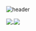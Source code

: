 ![header](https://capsule-render.vercel.app/api?type=waving&color=gradient&height=300&section=header&text=Jihoon%20Han&fontSize=50&desc=Humanities%20Engineering&animation=fadeIn&DescSize=40&descAlignY=65)


<a href="https://github.com/gns0304/github-readme-stats">
  <img align="center" src=https://github-readme-stats.vercel.app/api?username=gns0304&count_private=true&show_icons=true&theme=default" />
</a>
                                                                                                                                       
<a href="https://github.com/gns0304/github-readme-stats">
  <img align="center" src="https://github-readme-stats.vercel.app/api/top-langs/?username=gns0304&layout=compact" />
</a>
